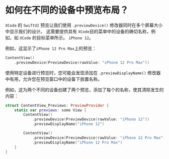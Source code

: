 如何在不同的设备中预览布局？
===

`XCode` 的 `SwiftUI` 预览让我们使用 `.previewDevice()` 修改器同时在多个屏幕大小中显示我们的设计。 这需要提供具有 `XCode`目的菜单中的设备的确切名称，例如，如 `XCode` 的目标菜单所示。 `iPhone 12`。

例如，这显示了`iPhone 12 Pro Max`上的预览：

```swift
ContentView()
    .previewDevice(PreviewDevice(rawValue: "iPhone 12 Pro Max"))
```

使用特定设备进行预览时，您可能会发现添加在 `.previewDisplayName()` 修改器中有用，允许您在预览窗口中的设备下放置名称。

例如，这为两个不同的设备创建了两个预览，添加了每个的名称，使其清除发生的内容：

```swift
struct ContentView_Previews: PreviewProvider {
    static var previews: some View {
        ContentView()
            .previewDevice(PreviewDevice(rawValue: "iPhone 12"))
            .previewDisplayName("iPhone 12")

        ContentView()
            .previewDevice(PreviewDevice(rawValue: "iPhone 12 Pro Max"))
            .previewDisplayName("iPhone 12 Pro Max")
    }
}
```